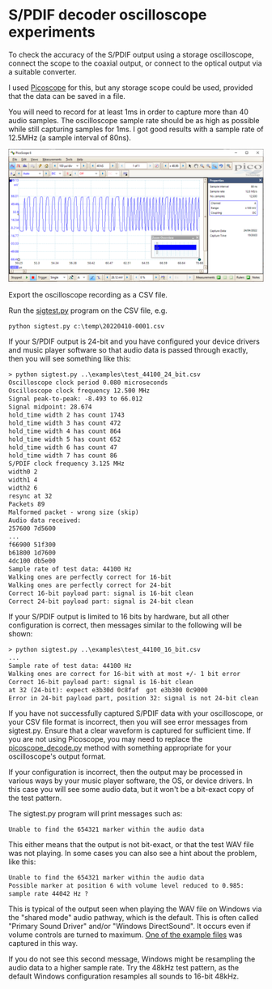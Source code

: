 
S/PDIF decoder oscilloscope experiments
=======================================

To check the accuracy of the S/PDIF output using a storage oscilloscope,
connect the scope to the coaxial output, or connect to the optical output
via a suitable converter.

I used [Picoscope](https://www.picotech.com/products/oscilloscope) for this,
but any storage scope could be used, provided that the data can be saved in
a file.

You will need to record for at least 1ms in order to capture
more than 40 audio samples. The oscilloscope sample rate should be as high as possible
while still capturing samples for 1ms. I got good results with a sample rate of 12.5MHz
(a sample interval of 80ns).

![Picoscope screenshot](../img/osc.png)

Export the oscilloscope recording as a CSV file.

Run the [sigtest.py](sigtest.py) program on the CSV file, e.g.

    python sigtest.py c:\temp\20220410-0001.csv

If your S/PDIF output is 24-bit and you have configured your device drivers and
music player software so that audio data is passed through exactly,
then you will see something like this:

    > python sigtest.py ..\examples\test_44100_24_bit.csv
    Oscilloscope clock period 0.080 microseconds
    Oscilloscope clock frequency 12.500 MHz
    Signal peak-to-peak: -8.493 to 66.012
    Signal midpoint: 28.674
    hold_time width 2 has count 1743
    hold_time width 3 has count 472
    hold_time width 4 has count 864
    hold_time width 5 has count 652
    hold_time width 6 has count 47
    hold_time width 7 has count 86
    S/PDIF clock frequency 3.125 MHz
    width0 2
    width1 4
    width2 6
    resync at 32
    Packets 89
    Malformed packet - wrong size (skip)
    Audio data received:
    257600 7d5600
    ...
    f66900 51f300
    b61800 1d7600
    4dc100 db5e00
    Sample rate of test data: 44100 Hz
    Walking ones are perfectly correct for 16-bit
    Walking ones are perfectly correct for 24-bit
    Correct 16-bit payload part: signal is 16-bit clean
    Correct 24-bit payload part: signal is 24-bit clean

If your S/PDIF output is limited to 16 bits by hardware, but all other configuration
is correct, then messages similar to the following will be shown:

    > python sigtest.py ..\examples\test_44100_16_bit.csv
    ...
    Sample rate of test data: 44100 Hz
    Walking ones are correct for 16-bit with at most +/- 1 bit error
    Correct 16-bit payload part: signal is 16-bit clean
    at 32 (24-bit): expect e3b30d 0c8faf  got e3b300 0c9000
    Error in 24-bit payload part, position 32: signal is not 24-bit clean

If you have not successfully captured S/PDIF data with your oscilloscope,
or your CSV file format is incorrect, then you will see error messages
from sigtest.py. Ensure that a clear waveform is captured for sufficient time.
If you are not using Picoscope, you may need to replace the
[picoscope\_decode.py](picoscope_decode.py) method with something
appropriate for your oscilloscope's output format.


If your configuration is incorrect, then the output may be processed in various ways
by your music player software, the OS, or device drivers. In this case you
will see some audio data, but it won't be a bit-exact copy of the test pattern.

The sigtest.py program will print messages such as:

    Unable to find the 654321 marker within the audio data

This either means that the output is not bit-exact, or that the test WAV file was not
playing. In some cases you can also see a hint about the problem, like this:

    Unable to find the 654321 marker within the audio data
    Possible marker at position 6 with volume level reduced to 0.985: sample rate 44042 Hz ?

This is typical of the output seen when playing the WAV file on Windows via the
"shared mode" audio pathway, which is the default. This is often called
"Primary Sound Driver" and/or "Windows DirectSound". It occurs even if volume controls
are turned to maximum. [One of the example files](../examples/test_44100_ds.csv) was captured
in this way.

If you do not see this second message, Windows might be resampling the audio data to
a higher sample rate. Try the 48kHz test pattern, as the default Windows configuration
resamples all sounds to 16-bit 48kHz.
